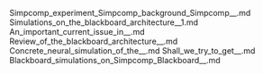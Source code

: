 Simpcomp_experiment_Simpcomp_background_Simpcomp__.md
Simulations_on_the_blackboard_architecture__1.md
An_important_current_issue_in__.md
Review_of_the_blackboard_architecture__.md
Concrete_neural_simulation_of_the__.md
Shall_we_try_to_get__.md
Blackboard_simulations_on_Simpcomp_Blackboard__.md